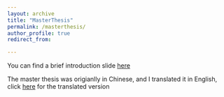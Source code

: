 ```yaml
---
layout: archive
title: "MasterThesis"
permalink: /masterthesis/
author_profile: true
redirect_from:

---
```


You can find a brief introduction slide [here](https://github.com/Dichter97/AcademicPage/blob/master/files/Presentation.pdf)

The master thesis was origianlly in Chinese, and I translated it in English, click [here](https://github.com/Dichter97/AcademicPage/blob/master/files/MasterThesis.pdf) for the translated version